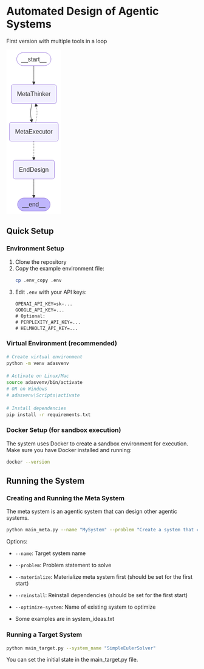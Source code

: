 # Automated Design of Agentic Systems

First version with multiple tools in a loop

![MetaSystem](systems/MetaSystem.png)

## Quick Setup

### Environment Setup

1. Clone the repository
2. Copy the example environment file:
   ```bash
   cp .env_copy .env
   ```
3. Edit `.env` with your API keys:
   ```
   OPENAI_API_KEY=sk-...
   GOOGLE_API_KEY=...
   # Optional:
   # PERPLEXITY_API_KEY=...
   # HELMHOLTZ_API_KEY=...
   ```

### Virtual Environment (recommended)

```bash
# Create virtual environment
python -m venv adasvenv

# Activate on Linux/Mac
source adasvenv/bin/activate
# OR on Windows
# adasvenv\Scripts\activate

# Install dependencies
pip install -r requirements.txt
```

### Docker Setup (for sandbox execution)

The system uses Docker to create a sandbox environment for execution. Make sure you have Docker installed and running:

```bash
docker --version
```

## Running the System

### Creating and Running the Meta System

The meta system is an agentic system that can design other agentic systems.

```bash
python main_meta.py --name "MySystem" --problem "Create a system that can..." --materialize
```

Options:
- `--name`: Target system name
- `--problem`: Problem statement to solve
- `--materialize`: Materialize meta system first (should be set for the first start)
- `--reinstall`: Reinstall dependencies (should be set for the first start)
- `--optimize-system`: Name of existing system to optimize

- Some examples are in system_ideas.txt

### Running a Target System

```bash
python main_target.py --system_name "SimpleEulerSolver"
```

You can set the initial state in the main_target.py file.